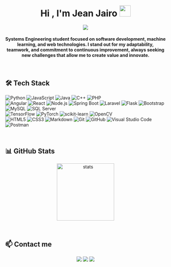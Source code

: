 <h1 align="center">Hi , I'm Jean Jairo <img src="https://media.giphy.com/media/hvRJCLFzcasrR4ia7z/giphy.gif" width="35"></h1>
<p align="center">
  <a href="https://github.com/DenverCoder1/readme-typing-svg"><img src="https://readme-typing-svg.herokuapp.com?lines=Systems+engineering+Student&center=true&width=500&height=50"></a>
  <!--;Full+Stack+Web+Developer;DS%20|%20AI%20|%20ML%20Enthusiast;Graphic%20Designer;Always%20learning%20new%20things-->
</p>
<!--## <picture><img src = "https://github.com/7oSkaaa/7oSkaaa/blob/main/Images/about_me.gif?raw=true" width = 50px></picture> About me-->
<h4 align="center">
Systems Engineering student focused on software development, 
machine learning, and web technologies. 
I stand out for my adaptability, teamwork, and commitment to continuous improvement, 
always seeking new challenges that allow me to create value and innovate.
</h4>


<br>



## 🛠 Tech Stack

![Python](https://img.shields.io/badge/-Python-05122A?style=flat&logo=python)
![JavaScript](https://img.shields.io/badge/-JavaScript-05122A?style=flat&logo=javascript)
![Java](https://img.shields.io/badge/-Java-05122A?style=flat&logo=openjdk)
![C++](https://img.shields.io/badge/-C++-05122A?style=flat&logo=c%2B%2B)
![PHP](https://img.shields.io/badge/-PHP-05122A?style=flat&logo=php)\
![Angular](https://img.shields.io/badge/-Angular-05122A?style=flat&logo=angular)
![React](https://img.shields.io/badge/-React-05122A?style=flat&logo=react)
![Node.js](https://img.shields.io/badge/-Node.js-05122A?style=flat&logo=node.js)
![Spring Boot](https://img.shields.io/badge/-Spring%20Boot-05122A?style=flat&logo=spring-boot)
![Laravel](https://img.shields.io/badge/-Laravel-05122A?style=flat&logo=laravel)
![Flask](https://img.shields.io/badge/-Flask-05122A?style=flat&logo=flask)
![Bootstrap](https://img.shields.io/badge/-Bootstrap-05122A?style=flat&logo=bootstrap)\
![MySQL](https://img.shields.io/badge/-MySQL-05122A?style=flat&logo=mysql)
![SQL Server](https://img.shields.io/badge/-SQL%20Server-05122A?style=flat&logo=microsoft-sql-server)\
![TensorFlow](https://img.shields.io/badge/-TensorFlow-05122A?style=flat&logo=tensorflow)
![PyTorch](https://img.shields.io/badge/-PyTorch-05122A?style=flat&logo=pytorch)
![scikit-learn](https://img.shields.io/badge/-scikit--learn-05122A?style=flat&logo=scikitlearn)
![OpenCV](https://img.shields.io/badge/-OpenCV-05122A?style=flat&logo=opencv)\
![HTML5](https://img.shields.io/badge/-HTML5-05122A?style=flat&logo=html5)
![CSS3](https://img.shields.io/badge/-CSS3-05122A?style=flat&logo=css3&logoColor=1572B6)
![Markdown](https://img.shields.io/badge/-Markdown-05122A?style=flat&logo=markdown)
![Git](https://img.shields.io/badge/-Git-05122A?style=flat&logo=git)
![GitHub](https://img.shields.io/badge/-GitHub-05122A?style=flat&logo=github)
![Visual Studio Code](https://img.shields.io/badge/-VS%20Code-05122A?style=flat&logo=visualstudiocode&logoColor=007ACC)
![Postman](https://img.shields.io/badge/-Postman-05122A?style=flat&logo=postman)

<br>

## 📊 GitHub Stats

<p align="center">
  <img src="https://github-readme-stats.vercel.app/api?username=JeanJairo06&show_icons=true&theme=tokyonight" alt="stats" height="180"/>
</p>  

<br>

## 📫 Contact me

<p align="center">
  <a href="mailto:j.senadortorres@gmail.com"><img src="https://img.shields.io/badge/-Gmail-05122A?style=flat&logo=gmail" /></a>
  <a href="https://www.linkedin.com/in/jean-jairo-senador-torres-10a390378/"><img src="https://img.shields.io/badge/-LinkedIn-05122A?style=flat&logo=linkedin" /></a>
  <a href="https://github.com/JeanJairo06"><img src="https://img.shields.io/badge/-Portafolio-05122A?style=flat&logo=firefox" /></a>
</p>
